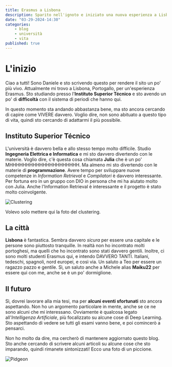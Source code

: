 ```yaml
---
title: Erasmus a Lisbona
description: Sparito nell'ignoto e iniziato una nuova esperienza a Lisbona con l'Erasmus
date: "03-29-2024-14:30"
categories: 
    - blog
    - università
    - vita
published: true
---
```


# L'inizio

Ciao a tutti! Sono Daniele e sto scrivendo questo per rendere il sito un po' più vivo. Attualmente mi trovo a Lisbona, Portogallo, per un'esperienza Erasmus. Sto studiando presso l'**Instituto Superior Técnico** e sto avendo un po' di **difficoltà** con il sistema di periodi che hanno qui.

In questo momento sta andando abbastanza bene, ma sto ancora cercando di capire come VIVERE davvero. Voglio dire, non sono abituato a questo tipo di vita, quindi sto cercando di adattarmi il più possibile.

## Instituto Superior Técnico

L'università è davvero bella e allo stesso tempo molto difficile. Studio **Ingegneria Elettrica e Informatica** e mi sto davvero divertendo con le materie. Voglio dire, c'è questa cosa chiamata **Julia** che è un po' MHHHHHHHHHHHHHHHHHHHHH.
Ma almeno mi sto divertendo con le materie di **programmazione**. Avere tempo per sviluppare nuove competenze in *Information Retrieval* e *Compilatori* è davvero interessante. Per fortuna ero in un gruppo con DIO in persona che mi ha aiutato molto con Julia. Anche l'Information Retrieval è interessante e il progetto è stato molto coinvolgente.

![Clustering](https://i.imgur.com/DCCfN5V.png)

Volevo solo mettere qui la foto del clustering.

## La città

**Lisbona** è fantastica. Sembra davvero *sicura* per essere una capitale e le persone sono piuttosto tranquille. In realtà non ho incontrato molti portoghesi, ma quelli che ho incontrato sono stati davvero gentili. Inoltre, ci sono molti studenti Erasmus qui, e intendo DAVVERO TANTI. Italiani, tedeschi, spagnoli, nord europei, e così via. Un saluto a Teo per essere un ragazzo pazzo e gentile. Sì, un saluto anche a Michele alias **Maiku22** per essere qui con me, anche se è un po' dormiglione.

## Il futuro

Sì, dovrei lavorare alla mia tesi, ma per **alcuni eventi sfortunati** sto ancora aspettando. Non ho un argomento particolare in mente, anche se ce ne sono alcuni che mi interessano. Ovviamente è qualcosa legato all'*Intelligenza Artificiale*, più focalizzato su alcune cose di Deep Learning. Sto aspettando di vedere se tutti gli esami vanno bene, e poi comincerò a pensarci.

Non ho molto da dire, ma cercherò di mantenere aggiornato questo blog. Sto anche cercando di scrivere alcuni articoli su alcune cose che sto imparando, quindi rimanete sintonizzati! Ecco una foto di un piccione.

![Pidgeon](https://i.imgur.com/9FkJH7S.png)

